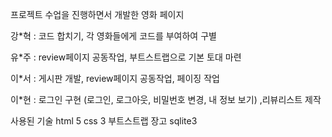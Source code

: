 프로젝트 수업을 진행하면서 개발한 영화 페이지

강*혁 : 코드 합치기, 각 영화들에게 코드를 부여하여 구별

유*주 : review페이지 공동작업, 부트스트랩으로 기본 토대 마련
 
이*서 : 게시판 개발, review페이지 공동작업, 페이징 작업

이*현 : 로그인 구현 (로그인, 로그아웃, 비밀번호 변경, 내 정보 보기) ,리뷰리스트 제작 

사용된 기술
html 5
css 3
부트스트랩
장고
sqlite3
